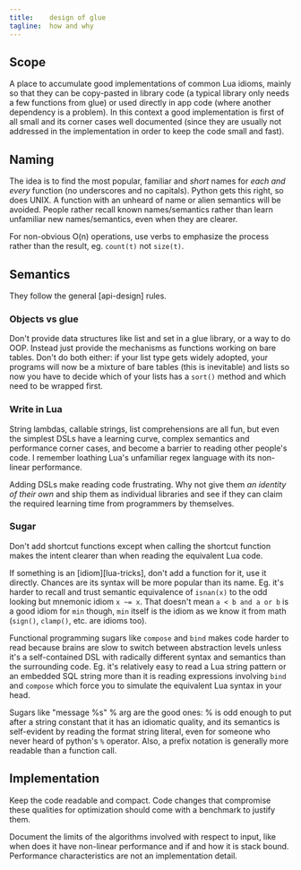 ```yaml
---
title:    design of glue
tagline:  how and why
---
```


## Scope

A place to accumulate good implementations of common Lua idioms, mainly so
that they can be copy-pasted in library code (a typical library only needs
a few functions from glue) or used directly in app code (where another
dependency is a problem). In this context a good implementation is first
of all small and its corner cases well documented (since they are usually not
addressed in the implementation in order to keep the code small and fast).

## Naming

The idea is to find the most popular, familiar and _short_ names for _each
and every_ function (no underscores and no capitals). Python gets this right,
so does UNIX. A function with an unheard of name or alien semantics will be
avoided. People rather recall known names/semantics rather than learn
unfamiliar new names/semantics, even when they are clearer.

For non-obvious O(n) operations, use verbs to emphasize the process rather
than the result, eg. `count(t)` not `size(t)`.

## Semantics

They follow the general [api-design] rules.

### Objects vs glue

Don't provide data structures like list and set in a glue library, or a way
to do OOP. Instead just provide the mechanisms as functions working on bare
tables. Don't do both either: if your list type gets widely adopted, your
programs will now be a mixture of bare tables (this is inevitable) and lists
so now you have to decide which of your lists has a `sort()` method and which
need to be wrapped first.

### Write in Lua

String lambdas, callable strings, list comprehensions are all fun, but even
the simplest DSLs have a learning curve, complex semantics and performance
corner cases, and become a barrier to reading other people's code. I remember
loathing Lua's unfamiliar regex language with its non-linear performance.

Adding DSLs make reading code frustrating. Why not give them _an identity of
their own_ and ship them as individual libraries and see if they can claim
the required learning time from programmers by themselves.

### Sugar

Don't add shortcut functions except when calling the shortcut function makes
the intent clearer than when reading the equivalent Lua code.

If something is an [idiom][lua-tricks], don't add a function for it, use it
directly. Chances are its syntax will be more popular than its name. Eg. it's
harder to recall and trust semantic equivalence of `isnan(x)` to the odd
looking but mnemonic idiom `x ~= x`. That doesn't mean `a < b and a or b` is
a good idiom for `min` though, `min` itself is the idiom as we know it from
math (`sign()`, `clamp()`, etc. are idioms too).

Functional programming sugars like `compose` and `bind` makes code harder to
read because brains are slow to switch between abstraction levels unless it's
a self-contained DSL with radically different syntax and semantics than the
surrounding code. Eg. it's relatively easy to read a Lua string pattern or an
embedded SQL string more than it is reading expressions involving `bind` and
`compose` which force you to simulate the equivalent Lua syntax in your head.

Sugars like "message %s" % arg are the good ones: % is odd enough to put after
a string constant that it has an idiomatic quality, and its semantics is
self-evident by reading the format string literal, even for someone who never
heard of python's `%` operator. Also, a prefix notation is generally more
readable than a function call.

## Implementation

Keep the code readable and compact. Code changes that compromise these
qualities for optimization should come with a benchmark to justify them.

Document the limits of the algorithms involved with respect to input, like
when does it have non-linear performance and if and how it is stack bound.
Performance characteristics are not an implementation detail.
